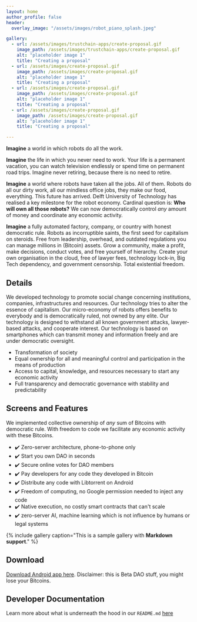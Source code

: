 ```yaml
---
layout: home
author_profile: false
header:
  overlay_image: "/assets/images/robot_piano_splash.jpeg"

gallery:
  - url: /assets/images/trustchain-apps/create-proposal.gif
    image_path: /assets/images/trustchain-apps/create-proposal.gif
    alt: "placeholder image 1"
    title: "Creating a proposal"
  - url: /assets/images/create-proposal.gif
    image_path: /assets/images/create-proposal.gif
    alt: "placeholder image 1"
    title: "Creating a proposal"
  - url: /assets/images/create-proposal.gif
    image_path: /assets/images/create-proposal.gif
    alt: "placeholder image 1"
    title: "Creating a proposal"
  - url: /assets/images/create-proposal.gif
    image_path: /assets/images/create-proposal.gif
    alt: "placeholder image 1"
    title: "Creating a proposal"

---
```

**Imagine** a world in which robots do all the work.

**Imagine** the life in which you never need to work. Your life is a permanent vacation, you can watch television endlessly or spend time on permanent road trips. Imagine never retiring, because there is no need to retire.

**Imagine** a world where robots have taken all the jobs. All of them. Robots do all our dirty work, all our mindless office jobs, they make our food, everything. This future has arrived. Delft University of Technology has realised a key milestone for the robot economy. Cardinal question is: **Who will own all those robots?** We can now democratically control _any_ amount of money and coordinate any economic activity.

**Imagine** a fully automated factory, company, or country with honest democratic rule. Robots as incorruptible saints, the first seed for capitalism on steroids. Free from leadership, overhead, and outdated regulations you can manage millions in (Bitcoin) assets. Grow a community, make a profit, make decisions, conduct votes, and free yourself of hierarchy. Create your own organisation in the cloud, free of lawyer fees, technology lock-in, Big Tech dependency, and government censorship. Total existential freedom.

## Details
We developed technology to promote social change concerning institutions, companies, infrastructures and resources.
Our technology tries to alter the essence of capitalism. Our micro-economy of robots offers benefits to everybody and is democratically ruled, not owned by any elite.
Our technology is designed to withstand all known government attacks, lawyer-based attacks, and cooperate interest.
Our technology is based on smartphones which can transmit money and information freely and are under democratic oversight. 

- Transformation of society
- Equal ownership for all and meaningful control and participation in the means of production
- Access to capital, knowledge, and resources necessary to start any economic activity
- Full transparency and democratic governance with stability and predictability

## Screens and Features

We implemented collective ownership of _any_ sum of Bitcoins with democratic rule. With freedom to code we facilitate any economic activity with these Bitcoins.
- ✔️ Zero-server architecture, phone-to-phone only
- ✔️ Start you own DAO in seconds
- ✔️ Secure online votes for DAO members
- ✔️ Pay developers for any code they developed in Bitcoin
- ✔️ Distribute any code with Libtorrent on Android
- ✔️ Freedom of computing, no Google permission needed to inject any code
- ✔️ Native execution, no costly smart contracts that can't scale
- ✔️ zero-server AI, machine learning which is not influence by humans or legal systems

{% include gallery caption="This is a sample gallery with **Markdown support**." %}


## Download

[Download Android app here](https://github.com/Tribler/trustchain-superapp/actions?query=branch%3Adao).
Disclaimer: this is Beta DAO stuff, you might lose your Bitcoins.

## Developer Documentation

Learn more about what is underneath the hood in our `README.md` [here](https://github.com/Tribler/trustchain-superapp/blob/dao/README.md)

